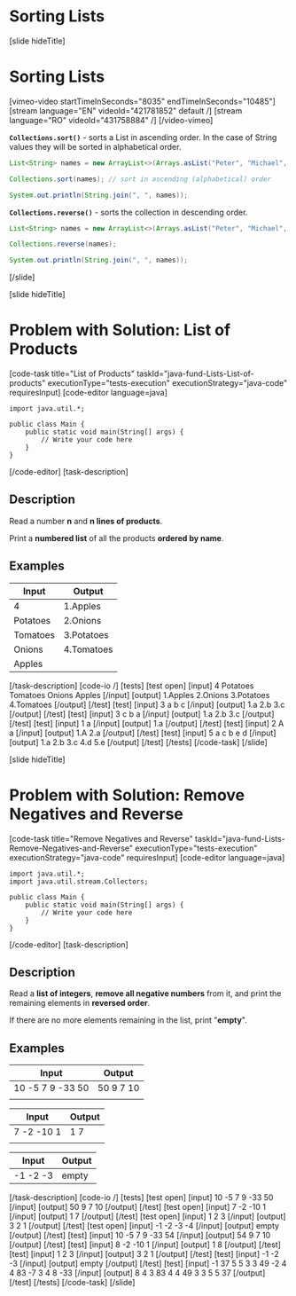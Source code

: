 # Sorting Lists

[slide hideTitle]
# Sorting Lists

[vimeo-video startTimeInSeconds="8035" endTimeInSeconds="10485"]
[stream language="EN" videoId="421781852" default /]
[stream language="RO" videoId="431758884"  /]
[/video-vimeo]

**`Collections.sort()`** - sorts a List in ascending order. In the case of String values they will be sorted in alphabetical order.

```java live
List<String> names = new ArrayList<>(Arrays.asList("Peter", "Michael", "George", "Victor", "John", "Alexander"));

Collections.sort(names); // sort in ascending (alphabetical) order

System.out.println(String.join(", ", names));
```
**`Collections.reverse()`** - sorts the collection in descending order.

```java live
List<String> names = new ArrayList<>(Arrays.asList("Peter", "Michael", "George", "Victor", "John", "Alexander"));

Collections.reverse(names); 

System.out.println(String.join(", ", names));
```
[/slide]

[slide hideTitle]
# Problem with Solution: List of Products
[code-task title="List of Products" taskId="java-fund-Lists-List-of-products" executionType="tests-execution" executionStrategy="java-code" requiresInput]
[code-editor language=java]
```
import java.util.*;

public class Main {
    public static void main(String[] args) {
        // Write your code here
    }
}
```
[/code-editor]
[task-description]
## Description
Read a number **n** and **n lines of products**.

Print a **numbered list** of all the products **ordered by name**.

## Examples
| **Input** | **Output** |
| --- | --- |
| 4 | 1.Apples |
| Potatoes | 2.Onions |
| Tomatoes | 3.Potatoes |
| Onions | 4.Tomatoes |
| Apples |  |

[/task-description]
[code-io /]
[tests]
[test open]
[input]
4
Potatoes
Tomatoes
Onions
Apples
[/input]
[output]
1.Apples
2.Onions
3.Potatoes
4.Tomatoes
[/output]
[/test]
[test]
[input]
3
a
b
c
[/input]
[output]
1.a
2.b
3.c
[/output]
[/test]
[test]
[input]
3
c
b
a
[/input]
[output]
1.a
2.b
3.c
[/output]
[/test]
[test]
[input]
1
a
[/input]
[output]
1.a
[/output]
[/test]
[test]
[input]
2
A
a
[/input]
[output]
1.A
2.a
[/output]
[/test]
[test]
[input]
5
a
c
b
e
d
[/input]
[output]
1.a
2.b
3.c
4.d
5.e
[/output]
[/test]
[/tests]
[/code-task]
[/slide]

[slide hideTitle]
# Problem with Solution: Remove Negatives and Reverse
[code-task title="Remove Negatives and Reverse" taskId="java-fund-Lists-Remove-Negatives-and-Reverse" executionType="tests-execution" executionStrategy="java-code" requiresInput]
[code-editor language=java]
```
import java.util.*;
import java.util.stream.Collectors;

public class Main {
    public static void main(String[] args) {
        // Write your code here
    }
}
```
[/code-editor]
[task-description]
## Description
Read a **list of integers**, **remove all negative numbers** from it, and print the remaining elements in **reversed order**.

If there are no more elements remaining in the list, print "**empty**".

## Examples
| **Input** | **Output** |
| --- | --- |
| 10 -5 7 9 -33 50 | 50 9 7 10 |
|  |  |

| **Input** | **Output** |
| --- | --- |
| 7 -2 -10 1 | 1 7 |
|  |  |

| **Input** | **Output** |
| --- | --- |
| -1 -2 -3 | empty |

[/task-description]
[code-io /]
[tests]
[test open]
[input]
10 -5 7 9 -33 50
[/input]
[output]
50 9 7 10
[/output]
[/test]
[test open]
[input]
7 -2 -10 1
[/input]
[output]
1 7
[/output]
[/test]
[test open]
[input]
1 2 3
[/input]
[output]
3 2 1
[/output]
[/test]
[test open]
[input]
-1 -2 -3 -4
[/input]
[output]
empty
[/output]
[/test]
[test]
[input]
10 -5 7 9 -33 54
[/input]
[output]
54 9 7 10
[/output]
[/test]
[test]
[input]
8 -2 -10 1
[/input]
[output]
1 8
[/output]
[/test]
[test]
[input]
1 2 3
[/input]
[output]
3 2 1
[/output]
[/test]
[test]
[input]
-1 -2 -3
[/input]
[output]
empty
[/output]
[/test]
[test]
[input]
-1 37 5 5 3 3 49 -2 4 4 83 -7 3 4 8 -33
[/input]
[output]
8 4 3 83 4 4 49 3 3 5 5 37
[/output]
[/test]
[/tests]
[/code-task]
[/slide]

